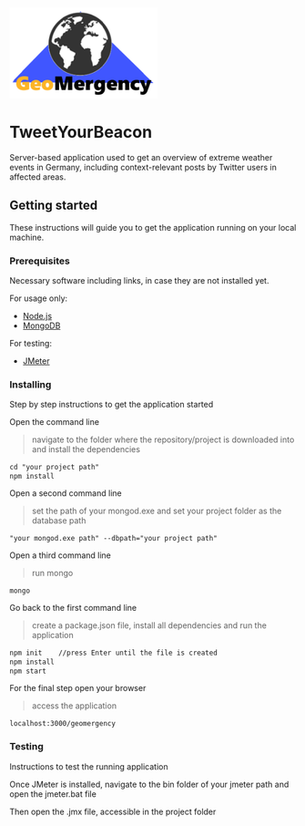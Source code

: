 <a><img src="https://github.com/Dingensen/GeoSoft2_Gruppe2/blob/master/GEOmergency.png" width="260" height="160"></a>

# TweetYourBeacon
Server-based application used to get an overview of extreme weather events in Germany, including context-relevant posts by Twitter users in affected areas.

## Getting started
These instructions will guide you to get the application running on your local machine.

### Prerequisites 
Necessary software including links, in case they are not installed yet.

For usage only:

* <a href ="https://nodejs.org/en/download/"> Node.js</a>
* <a href ="https://www.mongodb.com/download-center/community"> MongoDB</a>

For testing:

* <a href ="https://jmeter.apache.org/download_jmeter.cgi">JMeter</a>

### Installing
Step by step instructions to get the application started

Open the command line
> navigate to the folder where the repository/project is downloaded into and install the dependencies

```
cd "your project path"
npm install
```

Open a second command line
> set the path of your mongod.exe and set your project folder as the database path

```
"your mongod.exe path" --dbpath="your project path"
```

Open a third command line
> run mongo

```
mongo
```

Go back to the first command line
> create a package.json file, install all dependencies and run the application

```
npm init    //press Enter until the file is created
npm install
npm start
```

For the final step open your browser
> access the application

```
localhost:3000/geomergency
```

### Testing
Instructions to test the running application

Once JMeter is installed, navigate to the bin folder of your jmeter path
and open the jmeter.bat file

Then open the .jmx file, accessible in the project folder


 